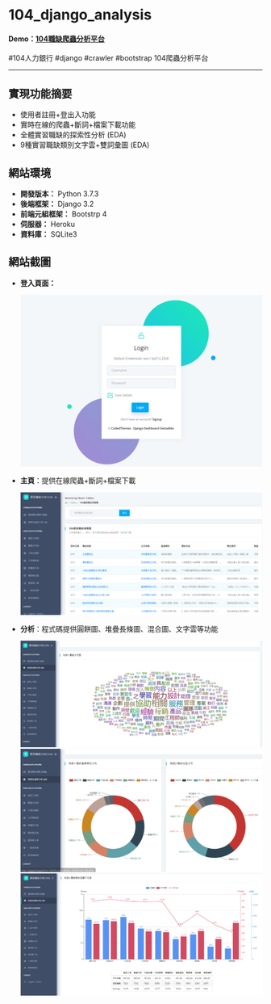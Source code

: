 # 104_django_analysis
#### Demo：<a href="http://127.0.0.1:8000/ui-tables.html" target="_blank">104職缺爬蟲分析平台 </a>
#104人力銀行 #django #crawler #bootstrap 104爬蟲分析平台
<hr>

## 實現功能摘要
- 使用者註冊+登出入功能
- 實時在線的爬蟲+斷詞+檔案下載功能
- 全體實習職缺的探索性分析 (EDA)
- 9種實習職缺類別文字雲+雙詞彙圖 (EDA)


## 網站環境
- **開發版本：** Python 3.7.3
- **後端框架：** Django 3.2
- **前端元組框架：** Bootstrp 4
- **伺服器：** Heroku
- **資料庫：** SQLite3


## 網站截圖
- **登入頁面：**

    <img src="https://github.com/ji394python/104_django_analysis/blob/master/figs/login.PNG" style="width:600px;">

- **主頁**：提供在線爬蟲+斷詞+檔案下載

    <img src="https://github.com/ji394python/104_django_analysis/blob/master/figs/table.PNG" style="width:600px;">

- **分析**：程式碼提供圓餅圖、堆疊長條圖、混合圖、文字雲等功能

    <img src="https://github.com/ji394python/104_django_analysis/blob/master/figs/wordcloud.PNG" style="width:600px;">

    <br>

    <img src="https://github.com/ji394python/104_django_analysis/blob/master/figs/pie.PNG" style="width:600px;">

    <br>
    
    <img src="https://github.com/ji394python/104_django_analysis/blob/master/figs/mixedp.PNG" style="width:600px;">
